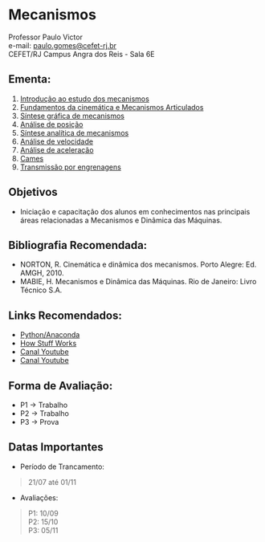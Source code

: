 # Mecanismos
Professor Paulo Victor <br>
e-mail: paulo.gomes@cefet-rj.br <br>
CEFET/RJ Campus Angra dos Reis - Sala 6E

## Ementa: 
1. [Introdução ao estudo dos mecanismos](Mecs1.ipynb)
2. [Fundamentos da cinemática e Mecanismos Articulados](Mecs2.ipynb)
3. [Síntese gráfica de mecanismos](Mecs3.ipynb)
4. [Análise de posição](Mecs4.ipynb)
5. [Síntese analítica de mecanismos](Mecs5.ipynb)
6. [Análise de velocidade](Mecs6.ipynb)
7. [Análise de aceleração](Mecs7.ipynb)
8. [Cames](Mecs8.ipynb)
9. [Transmissão por engrenagens](Mecs9.ipynb)

## Objetivos
* Iniciação e capacitação dos alunos em conhecimentos nas principais áreas relacionadas a Mecanismos e Dinâmica das Máquinas.

## Bibliografia Recomendada:
* NORTON, R. Cinemática e dinâmica dos mecanismos. Porto Alegre: Ed. AMGH, 2010.
* MABIE, H. Mecanismos e Dinâmica das Máquinas. Rio de Janeiro: Livro Técnico S.A.

## Links Recomendados: 
* [Python/Anaconda](https://www.anaconda.com/)
* [How Stuff Works](https://www.howstuffworks.com/)
* [Canal Youtube](https://www.youtube.com/user/thang010146)
* [Canal Youtube](https://www.youtube.com/user/mekanizmalar)

## Forma de Avaliação:
* P1 -> Trabalho
* P2 -> Trabalho
* P3 -> Prova

## Datas Importantes
* Período de Trancamento:
> 21/07 até 01/11
* Avaliações:
>P1: 10/09  
>P2: 15/10  
>P3: 05/11 
